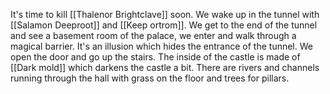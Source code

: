 It's time to kill [[Thalenor Brightclave]] soon.
We wake up in the tunnel with [[Salamon Deeproot]] and [[Keep ortrom]].
We get to the end of the tunnel and see a basement room of the palace, we enter and walk through a magical barrier. It's an illusion which hides the entrance of the tunnel. We open the door and go up the stairs. The inside of the castle is made of [[Dark mold]] which darkens the castle a bit. There are rivers and channels running through the hall with grass on the floor and trees for pillars. 